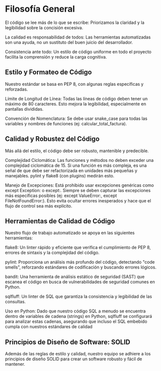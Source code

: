 
# Filosofía General

El código se lee más de lo que se escribe: Priorizamos la claridad y la legibilidad sobre la concisión excesiva.

La calidad es responsabilidad de todos: Las herramientas automatizadas son una ayuda, no un sustituto del buen juicio del desarrollador.

Consistencia ante todo: Un estilo de código uniforme en todo el proyecto facilita la comprensión y reduce la carga cognitiva.

## Estilo y Formateo de Código

Nuestro estándar se basa en PEP 8, con algunas reglas específicas y reforzadas.

Límite de Longitud de Línea: Todas las líneas de código deben tener un máximo de 80 caracteres. Esto mejora la legibilidad, especialmente en pantallas divididas.

Convención de Nomenclatura: Se debe usar snake_case para todas las variables y nombres de funciones (ej: calcular_total_factura).

## Calidad y Robustez del Código

Más allá del estilo, el código debe ser robusto, mantenible y predecible.

Complejidad Ciclomática: Las funciones y métodos no deben exceder una complejidad ciclomática de 15. Si una función es más compleja, es una señal de que debe ser refactorizada en unidades más pequeñas y manejables. pylint y flake8 (con plugins) medirán esto.

Manejo de Excepciones: Está prohibido usar excepciones genéricas como except Exception: o except:. Siempre se deben capturar las excepciones más específicas posibles (ej: except ValueError:, except FileNotFoundError:). Esto evita ocultar errores inesperados y hace que el flujo de control sea más explícito.

## Herramientas de Calidad de Código

Nuestro flujo de trabajo automatizado se apoya en las siguientes herramientas:

flake8: Un linter rápido y eficiente que verifica el cumplimiento de PEP 8, errores de sintaxis y la complejidad del código.

pylint: Proporciona un análisis más profundo del código, detectando "code smells", reforzando estándares de codificación y buscando errores lógicos.

bandit: Una herramienta de análisis estático de seguridad (SAST) que escanea el código en busca de vulnerabilidades de seguridad comunes en Python.

sqlfluff: Un linter de SQL que garantiza la consistencia y legibilidad de las consultas.

Uso en Python: Dado que nuestro código SQL a menudo se encuentra dentro de variables de cadena (strings) en Python, sqlfluff se configurará para analizar estas cadenas, asegurando que incluso el SQL embebido cumpla con nuestros estándares de calidad

## Principios de Diseño de Software: SOLID

Además de las reglas de estilo y calidad, nuestro equipo se adhiere a los principios de diseño SOLID para crear un software robusto y fácil de mantener.
